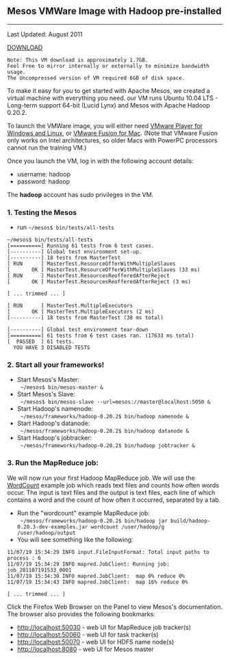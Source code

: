 ## Mesos VMWare Image with Hadoop pre-installed

***
Last Updated: August 2011

[DOWNLOAD](http://amplab.cs.berkeley.edu/downloads/mesos/mesos-demo.tar.bz2)

```
Note: This VM download is approximately 1.7GB.  
Feel Free to mirror internally or externally to minimize bandwidth usage.
The Uncompressed version of VM required 6GB of disk space.
```

To make it easy for you to get started with Apache Mesos, we created a virtual machine with everything you need. our VM runs Ubuntu 10.04 LTS - Long-term support 64-bit (Lucid Lynx) and Mesos with Apache Hadoop 0.20.2.

To launch the VMWare image, you will either need [VMware Player for Windows and Linux](http://www.vmware.com/go/downloadplayer/), or [VMware Fusion for Mac](http://www.vmware.com/products/fusion/). (Note that VMware Fusion only works on Intel architectures, so older Macs with PowerPC processors cannot run the training VM.)

Once you launch the VM, log in with the following account details:  

  - username: hadoop  
  - password: hadoop

The **hadoop** account has *sudo* privileges in the VM.

### 1. Testing the Mesos  
* run ` ~/mesos$ bin/tests/all-tests `  

```
~/mesos$ bin/tests/all-tests   
[==========] Running 61 tests from 6 test cases.  
[----------] Global test environment set-up.  
[----------] 18 tests from MasterTest  
[ RUN      ] MasterTest.ResourceOfferWithMultipleSlaves  
[       OK ] MasterTest.ResourceOfferWithMultipleSlaves (33 ms)  
[ RUN      ] MasterTest.ResourcesReofferedAfterReject  
[       OK ] MasterTest.ResourcesReofferedAfterReject (3 ms)  
  
[ ... trimmed ... ]  
  
[ RUN      ] MasterTest.MultipleExecutors  
[       OK ] MasterTest.MultipleExecutors (2 ms)  
[----------] 18 tests from MasterTest (38 ms total)  
  
[----------] Global test environment tear-down  
[==========] 61 tests from 6 test cases ran. (17633 ms total)  
[  PASSED  ] 61 tests.   
  YOU HAVE 3 DISABLED TESTS    
``` 

### 2. Start all your frameworks!
* Start Mesos's Master:      
` ~/mesos$ bin/mesos-master &`  
* Start Mesos's Slave:       
` ~/mesos$ bin/mesos-slave --url=mesos://master@localhost:5050 &`  
* Start Hadoop's namenode:  
` ~/mesos/frameworks/hadoop-0.20.2$ bin/hadoop namenode &`  
* Start Hadoop's datanode:  
` ~/mesos/frameworks/hadoop-0.20.2$ bin/hadoop datanode &`  
* Start Hadoop's jobtracker:  
` ~/mesos/frameworks/hadoop-0.20.2$ bin/hadoop jobtracker &`

### 3. Run the MapReduce job:  
   We will now run your first Hadoop MapReduce job. We will use the [WordCount](http://wiki.apache.org/hadoop/WordCount) example job which reads text files and counts how often words occur. The input is text files and the output is text files, each line of which contains a word and the count of how often it occurred, separated by a tab.  

* Run the "wordcount" example MapReduce job:  
    ` ~/mesos/frameworks/hadoop-0.20.2$ bin/hadoop jar build/hadoop-0.20.3-dev-examples.jar wordcount /user/hadoop/g  /user/hadoop/output`  
* You will see something like the following:  
```
11/07/19 15:34:29 INFO input.FileInputFormat: Total input paths to process : 6
11/07/19 15:34:29 INFO mapred.JobClient: Running job: job_201107191533_0001
11/07/19 15:34:30 INFO mapred.JobClient:  map 0% reduce 0%
11/07/19 15:34:43 INFO mapred.JobClient:  map 16% reduce 0%

[ ... trimmed ... ]
```  

Click the Firefox Web Browser on the Panel to view Mesos's documentation.
The browser also provides the following bookmarks:   

   *  [http://localhost:50030](http://localhost:50030) - web UI for MapReduce job tracker(s)  
   *  [http://localhost:50060](http://localhost:50060) - web UI for task tracker(s)  
   *  [http://localhost:50070](http://localhost:50070) - web UI for HDFS name node(s)  
   *  [http://localhost:8080](http://localhost:8080) - web UI for Mesos master  
